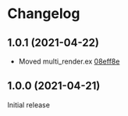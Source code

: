 # Changelog

## 1.0.1 (2021-04-22)

- Moved multi_render.ex [08eff8e](https://github.com/DaTrader/phoenix_live_view_ext/commit/08eff8e1f546b4f6be9f41e23fa38aac8bab0244)

## 1.0.0 (2021-04-21)

Initial release
